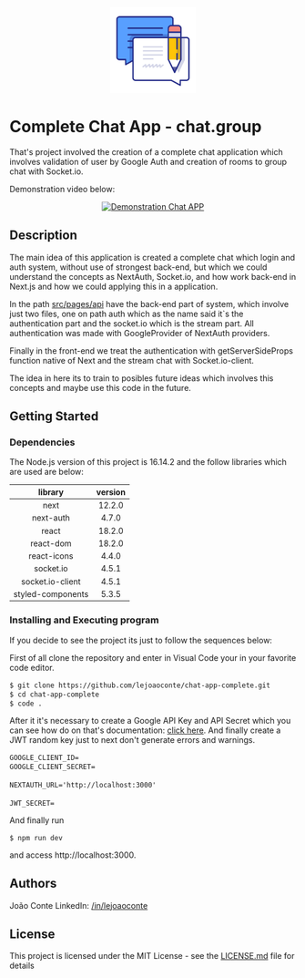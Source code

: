 <div style="text-align:center;"><img src="https://raw.githubusercontent.com/lejoaoconte/chat-app-complete/be3a7ee8c91035a90fe10a55f772a2c7fea082ce/public/logo.svg" width="150px"></div>

# Complete Chat App - chat.group

That's project involved the creation of a complete chat application which involves validation of user by Google Auth and creation of rooms to group chat with Socket.io.

Demonstration video below:

<div align="center">
  <a href="https://www.youtube.com/watch?v=6FeDjrNK7WE" target="_blank"><img src="https://img.youtube.com/vi/6FeDjrNK7WE/0.jpg" alt="Demonstration Chat APP"></a>
</div>

## Description

The main idea of this application is created a complete chat which login and auth system, without use of strongest back-end, but which we could understand the concepts as NextAuth, Socket.io, and how work back-end in Next.js and how we could applying this in a application.

In the path <a href="https://github.com/lejoaoconte/chat-app-complete/tree/main/src/pages/api">src/pages/api</a> have the back-end part of system, which involve just two files, one on path auth which as the name said it`s the authentication part and the socket.io which is the stream part. All authentication was made with GoogleProvider of NextAuth providers.

Finally in the front-end we treat the authentication with getServerSideProps function native of Next and the stream chat with Socket.io-client.

The idea in here its to train to posibles future ideas which involves this concepts and maybe use this code in the future.

## Getting Started

### Dependencies

The Node.js version of this project is 16.14.2 and the follow libraries which are used are below:

|      library      | version |
|:-----------------:|:-------:|
| next              | 12.2.0  |
| next-auth         | 4.7.0   |
| react             | 18.2.0  |
| react-dom         | 18.2.0  |
| react-icons       | 4.4.0   |
| socket.io         | 4.5.1   |
| socket.io-client  | 4.5.1   |
| styled-components | 5.3.5   |


### Installing and Executing program

If you decide to see the project its just to follow the sequences below:

First of all clone the repository and enter in Visual Code your in your favorite code editor.

```
$ git clone https://github.com/lejoaoconte/chat-app-complete.git
$ cd chat-app-complete
$ code .
```

After it it's necessary to create a Google API Key and API Secret which you can see how do on that's documentation: <a href="https://developers.google.com/adwords/api/docs/guides/authentication" target="_blank">click here</a>. And finally create a JWT random key just to next don't generate errors and warnings.

```
GOOGLE_CLIENT_ID=
GOOGLE_CLIENT_SECRET=

NEXTAUTH_URL='http://localhost:3000'

JWT_SECRET=
```

And finally run

```
$ npm run dev
```

and access http://localhost:3000.

## Authors

João Conte 
LinkedIn: [/in/lejoaoconte](https://www.linkedin.com/in/lejoaoconte/)

## License

This project is licensed under the MIT License - see the <a href="https://github.com/lejoaoconte/chat-app-complete/blob/main/LICENSE.md" target="_blank">LICENSE.md</a> file for details
